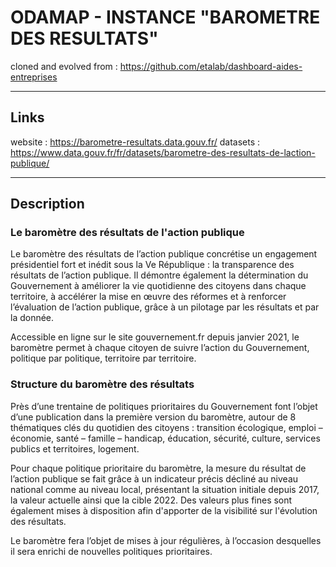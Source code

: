 # ODAMAP - INSTANCE "BAROMETRE DES RESULTATS"

cloned and evolved from : https://github.com/etalab/dashboard-aides-entreprises

--- 

## Links

website : https://barometre-resultats.data.gouv.fr/
datasets : https://www.data.gouv.fr/fr/datasets/barometre-des-resultats-de-laction-publique/

--- 

## Description

### Le baromètre des résultats de l'action publique
Le baromètre des résultats de l’action publique concrétise un engagement présidentiel fort et inédit sous la Ve République : la transparence des résultats de l’action publique. Il démontre également la détermination du Gouvernement à améliorer la vie quotidienne des citoyens dans chaque territoire, à accélérer la mise en œuvre des réformes et à renforcer l’évaluation de l’action publique, grâce à un pilotage par les résultats et par la donnée.

Accessible en ligne sur le site gouvernement.fr depuis janvier 2021, le baromètre permet à chaque citoyen de suivre l’action du Gouvernement, politique par politique, territoire par territoire.

### Structure du baromètre des résultats
Près d’une trentaine de politiques prioritaires du Gouvernement font l’objet d’une publication dans la première version du baromètre, autour de 8 thématiques clés du quotidien des citoyens : transition écologique, emploi – économie, santé – famille – handicap, éducation, sécurité, culture, services publics et territoires, logement.

Pour chaque politique prioritaire du baromètre, la mesure du résultat de l’action publique se fait grâce à un indicateur précis décliné au niveau national comme au niveau local, présentant la situation initiale depuis 2017, la valeur actuelle ainsi que la cible 2022. Des valeurs plus fines sont également mises à disposition afin d'apporter de la visibilité sur l'évolution des résultats.

Le baromètre fera l’objet de mises à jour régulières, à l’occasion desquelles il sera enrichi de nouvelles politiques prioritaires.
